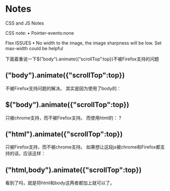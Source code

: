 # Notes
CSS and JS Notes


CSS note:
	• Pointer-events:none

Flex ISSUES
	• No width to the image, the image sharpness will be low. Set max-width could be helpful



下面着重说一下$(”body“).animate({“scrollTop”:top})不被Firefox支持的问题

## ("body").animate({"scrollTop":top})
不被Firefox支持问题的解决。
其实是因为使用了body的：

## $("body").animate({"scrollTop":top})
只被chrome支持，而不被Firefox支持。
而使用html的：
?
## ("html").animate({"scrollTop":top})
只被Firefox支持，而不被chrome支持。
如果想让这段js被chrome和Firefox都支持的话，应该这样：

## ("html,body").animate({"scrollTop":top})
看到了吗，就是将html和body这两者都加上就可以了。
